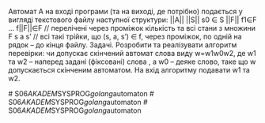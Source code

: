 Автомат A на вході програми (та на виході, де потрібно) подається у вигляді текстового файлу наступної структури:
||A||
||S||
s0  ∈ S
||F||     f1∈F  … f||F||∈F  // перелічені через проміжок кількість та всі стани з множини F
s     a     s’              // всі такі трійки, що (s, a, s’) ∈ f, через проміжок, по одній на рядок – до кінця файлу.
Задачі.
Розробити та реалізувати алгоритм перевірки: чи допускає скінчений автомат слова виду w=w1w0w2, 
де w1 та w2 – наперед задані (фіксовані) слова , а w0 – деяке слово, таке що w допускається скінченим автоматом. 
На вхід алгоритму подавати w1 та w2.
 
#   S 0 6 _ A K A D E M _ S Y S P R O G _ g o l a n g _ a u t o m a t o n  
 #   S 0 6 _ A K A D E M _ S Y S P R O G _ g o l a n g _ a u t o m a t o n  
 #   S 0 6 _ A K A D E M _ S Y S P R O G _ g o l a n g _ a u t o m a t o n  
 